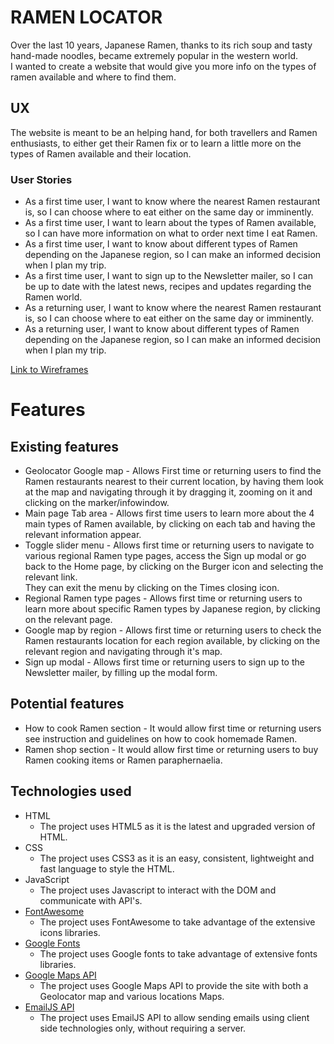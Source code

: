 # RAMEN LOCATOR
Over the last 10 years, Japanese Ramen, thanks to its rich soup and tasty hand-made noodles, became extremely popular in the western world.  
I wanted to create a website that would give you more info on the types of ramen available and where to find them.
## UX
The website is meant to be an helping hand, for both travellers and Ramen enthusiasts, to either get their Ramen fix or to learn a little more on the types of Ramen available and their location.
### User Stories
* As a first time user, I want to know where the nearest Ramen restaurant is, so I can choose where to eat either on the same day or imminently.
* As a first time user, I want to learn about the types of Ramen available, so I can have more information on what to order next time I eat Ramen.
* As a first time user, I want to know about different types of Ramen depending on the Japanese region, so I can make an informed decision when I plan my trip.
* As a first time user, I want to sign up to the Newsletter mailer, so I can be up to date with the latest news, recipes and updates regarding the Ramen world.
* As a returning user, I want to know where the nearest Ramen restaurant is, so I can choose where to eat either on the same day or imminently.
* As a returning user, I want to know about different types of Ramen depending on the Japanese region, so I can make an informed decision when I plan my trip.

[Link to Wireframes](/media/wireframes/ramen-locator.pdf)



# Features
## Existing features
* Geolocator Google map - Allows First time or returning users to find the Ramen restaurants nearest to their current location, by having them look at the map and navigating through it by dragging it, zooming on it and clicking on the marker/infowindow.
* Main page Tab area - Allows first time users to learn more about the 4 main types of Ramen available, by clicking on each tab and having the relevant information appear.
* Toggle slider menu - Allows first time or returning users to navigate to various regional Ramen type pages, access the Sign up modal or go back to the Home page, by clicking on the Burger icon and selecting the relevant link.  
They can exit the menu by clicking on the Times closing icon.
* Regional Ramen type pages - Allows first time or returning users to learn more about specific Ramen types by Japanese region, by clicking on the relevant page.
* Google map by region - Allows first time or returning users to check the Ramen restaurants location for each region available, by clicking on the relevant region and navigating through it's map.
* Sign up modal - Allows first time or returning users to sign up to the Newsletter mailer, by filling up the modal form.
## Potential features
* How to cook Ramen section - It would allow first time or returning users see instruction and guidelines on how to cook homemade Ramen. 
* Ramen shop section - It would allow first time or returning users to buy Ramen cooking items or Ramen paraphernaelia.

## Technologies used
* HTML 
    * The project uses HTML5 as it is the latest and upgraded version of HTML.
* CSS
    * The project uses CSS3 as it is an easy, consistent, lightweight and fast language to style the HTML.
* JavaScript
    * The project uses Javascript to interact with the DOM and communicate with API's.
* [FontAwesome](https://fontawesome.com/)
    * The project uses FontAwesome to take advantage of  the extensive icons libraries.
* [Google Fonts](https://fonts.google.com/)
    * The project uses Google fonts to take advantage of extensive fonts libraries.
* [Google Maps API](https://developers.google.com/maps/documentation)
    * The project uses Google Maps API to provide the site with both a Geolocator map and various locations Maps.
* [EmailJS API](https://www.emailjs.com/)
    * The project uses EmailJS API to allow sending emails using client side technologies only, without requiring a server.

